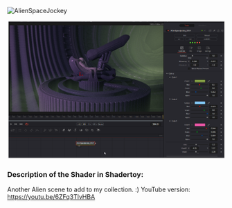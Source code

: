 ![AlienSpaceJockey](https://github.com/user-attachments/assets/76e1ad70-ef5c-4f0c-af24-d96488499edd)



[![Thumbnail](AlienSpaceJockey_screenshot.png)](AlienSpaceJockey.fuse)

### Description of the Shader in Shadertoy:
Another Alien scene to add to my collection. :)
YouTube version: https://youtu.be/6ZFq3TlvHBA
